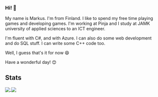 ### Hi! 👋

My name is Markus. I'm from Finland. I like to spend my free time playing games and developing games. I'm working at Pinja and I study at JAMK university of applied sciences to an ICT engineer.

I'm fluent with C#, and with Azure. I can also do some web development and do SQL stuff. I can write some C++ code too.

Well, I guess that's it for now 😄

Have a wonderful day! 😊

## Stats
<a href="https://github.com/anuraghazra/github-readme-stats">
  <img align="center" src="https://github-readme-stats.vercel.app/api?username=Marakusa&count_private=true&theme=dracula" />
</a>
<a href="https://github.com/anuraghazra/github-readme-stats">
  <img align="center" src="https://github-readme-stats.vercel.app/api/top-langs/?username=Marakusa&count_private=true&theme=dracula&langs_count=6" />
</a>
